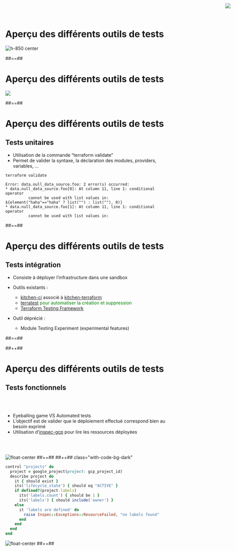 

# Aperçu des différents outils de tests

![](./assets/images/g418fd663c2_0_825.png 'h-850 center')


##==##


<!-- .slide: class="full-center" -->

# Aperçu des différents outils de tests

![](./assets/images/tests.png)


##==##


<!-- .slide: class="with-code-bg-dark"-->

# Aperçu des différents outils de tests

## Tests unitaires

- Utilisation de la commande “terraform validate”
- Permet de valider la syntaxe, la déclaration des modules, providers, variables, …

```plaintext
terraform validate

Error: data.null_data_source.foo: 2 error(s) occurred:
* data.null_data_source.foo[0]: At column 11, line 1: conditional operator
          cannot be used with list values in:
${element("haha"=="haha" ? list("") : list(""), 0)}
* data.null_data_source.foo[1]: At column 11, line 1: conditional operator
          cannot be used with list values in:
```

<!-- .element class="big-code" -->


##==##


<!-- .slide: class="with-code-bg-dark"-->

# Aperçu des différents outils de tests

## Tests intégration

<img style="position:fixed;top:10px;right:30px" src="./assets/images/g418fd663c2_0_891.png">

- Consiste à déployer l’infrastructure dans une sandbox
- Outils existants :

  - [kitchen-ci](https://kitchen.ci) associé à [kitchen-terraform](https://github.com/newcontext-oss/kitchen-terraform)
  - [terratest](https://github.com/gruntwork-io/terratest)
    <span style="color:green">pour automatiser la création et suppression</span>
  - [Terraform Testing Framework](https://developer.hashicorp.com/terraform/language/tests)

- Outil déprécié :
  - Module Testing Experiment (experimental features)


##==##
<!-- .slide: class="tc-multiple-columns"-->

##++##

# Aperçu des différents outils de tests

## Tests fonctionnels

<br><br>

- Eyeballing game VS Automated tests
- L’objectif est de valider que le déploiement effectué correspond bien au besoin exprimé
- Utilisation d’[inspec-gcp](https://github.com/inspec/inspec-gcp) pour lire les ressources déployées

<br><br>

![](./assets/images/g418fd663c2_0_890.png 'float-center')
##++##
##++## class="with-code-bg-dark"

```ruby
control "projects" do
  project = google_project(project: gcp_project_id)
  describe project do
    it { should exist }
    its('lifecycle_state') { should eq "ACTIVE" }
    if defined?(project.labels)
      its('labels.count') { should be 1 }
      its('labels') { should include('owner') }
    else
      it 'labels are defined' do
        raise Inspec::Exceptions::ResourceFailed, "no labels found"
      end
    end
  end
end
```

![](./assets/images/g418fd663c2_0_934.png 'float-center')
##++##
